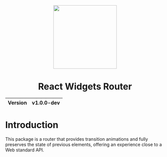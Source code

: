 <div align="center">
  <img width="200px" src="https://github.com/user-attachments/assets/7c426bcd-9a8c-447a-a82c-972447d90882">
  <h1>React Widgets Router</h1>
  <table>
        <thead>
          <tr>
            <th>Version</th>
            <th>v1.0.0-dev</th>
          </tr>
        </tbody>
    </table>
</div>

# Introduction
This package is a router that provides transition animations and fully preserves the state of previous elements, offering an experience close to a Web standard API.
